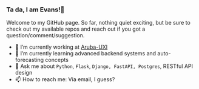 ### Ta da, I am Evans!👋

Welcome to my GitHub page. So far, nothing quiet exciting, but be sure to check out my available repos and reach out if you got a question/comment/suggestion.

- 🔭 I’m currently working at [Aruba-UXI](https://capenetworks.com/)
- 🌱 I’m currently learning advanced backend systems and auto-forecasting concepts
- 💬 Ask me about `Python`, `Flask`, `Django, FastAPI, Postgres`, RESTful API design
- 📫 How to reach me: Via email, I guess?
